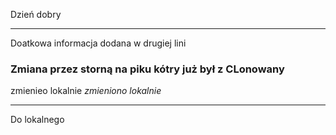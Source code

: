 Dzień dobry
<hr>
Doatkowa informacja dodana w drugiej lini
<h3>Zmiana przez storną na piku kótry już był z CLonowany</h3> zmienieo lokalnie
<i>zmieniono lokalnie</i>
<hr>
Do lokalnego

